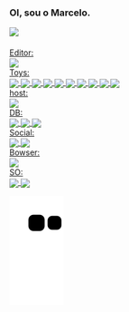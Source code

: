 ### OI, sou o Marcelo.
<div>
  <a href="https://github.com/alowelter">
  <img height="180em" src="https://github-readme-stats.vercel.app/api?username=alowelter&show_icons=true&theme=dracula&include_all_commits=true&count_private=true"/>  
</div>



<div style="display: inline_block"><br>
Editor:<br>
  <img align="center" src="https://img.shields.io/badge/Visual_Studio_Code-0078D4?style=for-the-badge&logo=visual%20studio%20code&logoColor=white">
  <br>
  Toys:<br>
  <img align="center" src="https://img.shields.io/badge/PHP-777BB4?style=for-the-badge&logo=php&logoColor=white">
  <img align="center" src="https://img.shields.io/badge/Laravel-FF2D20?style=for-the-badge&logo=laravel&logoColor=white">
  <img align="center" src="https://img.shields.io/badge/AlpineJS-8BC0D0?style=for-the-badge&logo=alpine.js&logoColor=black">
  <img align="center" src="https://img.shields.io/badge/Vue.js-35495E?style=for-the-badge&logo=vue.js&logoColor=4FC08D">
  <img align="center" src="https://img.shields.io/badge/JavaScript-323330?style=for-the-badge&logo=javascript&logoColor=F7DF1E">
  <img align="center" src="https://img.shields.io/badge/Tailwind_CSS-38B2AC?style=for-the-badge&logo=tailwind-css&logoColor=white">
  <img align="center" src="https://img.shields.io/badge/Bootstrap-563D7C?style=for-the-badge&logo=bootstrap&logoColor=white">
  <img align="center" src="https://img.shields.io/badge/json-5E5C5C?style=for-the-badge&logo=json&logoColor=white">
  <img align="center" src="https://img.shields.io/badge/HTML5-E34F26?style=for-the-badge&logo=html5&logoColor=white">    
  <img align="center" src="https://img.shields.io/badge/CSS-239120?&style=for-the-badge&logo=css3&logoColor=white">
  <br>
  host:<br>
  <img align="center" src="https://img.shields.io/badge/Amazon_AWS-232F3E?style=for-the-badge&logo=amazon-aws&logoColor=white">
  <br>
  DB:<br>
  <img align="center" src="https://img.shields.io/badge/MySQL-00000F?style=for-the-badge&logo=mysql&logoColor=white">
  <img align="center" src="https://img.shields.io/badge/MongoDB-4EA94B?style=for-the-badge&logo=mongodb&logoColor=white">
  <img align="center" src="https://img.shields.io/badge/MariaDB-003545?style=for-the-badge&logo=mariadb&logoColor=white">
<br>Social:<br>  
  <img align="center" src="https://img.shields.io/badge/GitHub-100000?style=for-the-badge&logo=github&logoColor=white">
  <img align="center" src="https://img.shields.io/badge/LinkedIn-0077B5?style=for-the-badge&logo=linkedin&logoColor=white">
  
  <br>
  Bowser:<br>
  <img align="center" src="https://img.shields.io/badge/Brave-FF1B2D?style=for-the-badge&logo=Brave&logoColor=white">
  <br>SO:<br>
  <img align="center" src="https://img.shields.io/badge/Linux-FCC624?style=for-the-badge&logo=linux&logoColor=black">
  <img align="center" src="https://img.shields.io/badge/Nginx-009639?style=for-the-badge&logo=nginx&logoColor=white">
    

</div>
  
 ![Snake animation](https://github.com/rafaballerini/rafaballerini/blob/output/github-contribution-grid-snake.svg)
